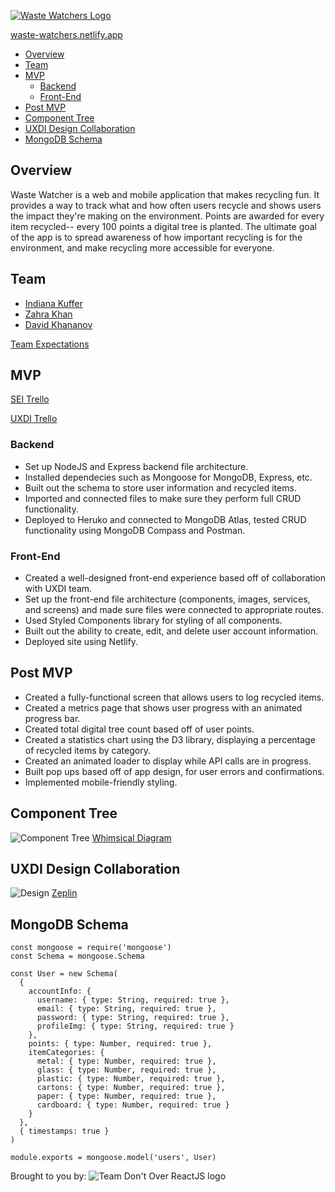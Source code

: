 [![Waste Watchers Logo](https://i.imgur.com/EVrCiu8.png)](https://waste-watchers.netlify.app/)

[waste-watchers.netlify.app](https://waste-watchers.netlify.app/)

- [Overview](#Overview)
- [Team](#Team)
- [MVP](#MVP)
  - [Backend](#Backend)
  - [Front-End](#Front-End)
- [Post MVP](#Post-MVP)
- [Component Tree](#Component-Tree)
- [UXDI Design Collaboration](#UXDI-Design-Collaboration)
- [MongoDB Schema](#MongoDB-Schema)

## Overview

Waste Watcher is a web and mobile application that makes recycling fun. It provides a way to track what and how often users recycle and shows users the impact they're making on the environment. Points are awarded for every item recycled-- every 100 points a digital tree is planted. The ultimate goal of the app is to spread awareness of how important recycling is for the environment, and make recycling more accessible for everyone.

## Team
- [Indiana Kuffer](https://github.com/indianakuffer/)
- [Zahra Khan](https://github.com/zahrakhadijha)
- [David Khananov](https://github.com/DavidKhanTech)

[Team Expectations](https://docs.google.com/document/d/1O-zjZAKcJTJR14RA9ZMhot3hkqDBCG8n-wa7dcrkIOU/edit?usp=sharing)

## MVP

[SEI Trello](https://trello.com/b/fFDYCoZX/waste-watchers)

[UXDI Trello](https://trello.com/b/MUBISn2p/waste-watchers-sei-uxdi)

### Backend
- Set up NodeJS and Express backend file architecture.
- Installed dependecies such as Mongoose for MongoDB, Express, etc.
- Built out the schema to store user information and recycled items.
- Imported and connected files to make sure they perform full CRUD functionality.
- Deployed to Heruko and connected to MongoDB Atlas, tested CRUD functionality using MongoDB Compass and Postman.

### Front-End
- Created a well-designed front-end experience based off of collaboration with UXDI team.
- Set up the front-end file architecture (components, images, services, and screens) and made sure files were connected to appropriate routes.
- Used Styled Components library for styling of all components.
- Built out the ability to create, edit, and delete user account information.
- Deployed site using Netlify.


## Post MVP

- Created a fully-functional screen that allows users to log recycled items.
- Created a metrics page that shows user progress with an animated progress bar.
- Created total digital tree count based off of user points.
- Created a statistics chart using the D3 library, displaying a percentage of recycled items by category.
- Created an animated loader to display while API calls are in progress.
- Built pop ups based off of app design, for user errors and confirmations.
- Implemented mobile-friendly styling.


## Component Tree
![Component Tree](https://i.imgur.com/K3abjD8.png)
[Whimsical Diagram](https://whimsical.com/SfvYWhv4nKQ6PJXS2z7MVT)

## UXDI Design Collaboration

![Design](https://i.imgur.com/gkBRB6c.png)
[Zeplin](https://app.zeplin.io/project/5f0e5672133b1a7efea78be1/dashboard?sid=5f0f134e1434157d8c52912c)

## MongoDB Schema

```JS
const mongoose = require('mongoose')
const Schema = mongoose.Schema

const User = new Schema(
  {
    accountInfo: {
      username: { type: String, required: true },
      email: { type: String, required: true },
      password: { type: String, required: true },
      profileImg: { type: String, required: true }
    },
    points: { type: Number, required: true },
    itemCategories: {
      metal: { type: Number, required: true },
      glass: { type: Number, required: true },
      plastic: { type: Number, required: true },
      cartons: { type: Number, required: true },
      paper: { type: Number, required: true },
      cardboard: { type: Number, required: true }
    }
  },
  { timestamps: true }
)

module.exports = mongoose.model('users', User)
```

Brought to you by:
![Team Don't Over ReactJS logo](https://i.imgur.com/RN00IOk.png)
